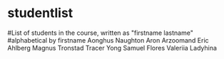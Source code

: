 # studentlist
#List of students in the course, written as "firstname lastname"
#alphabetical by firstname
Aonghus Naughton
Aron Arzoomand
Eric Ahlberg
Magnus Tronstad
Tracer Yong
Samuel Flores
Valeriia Ladyhina
